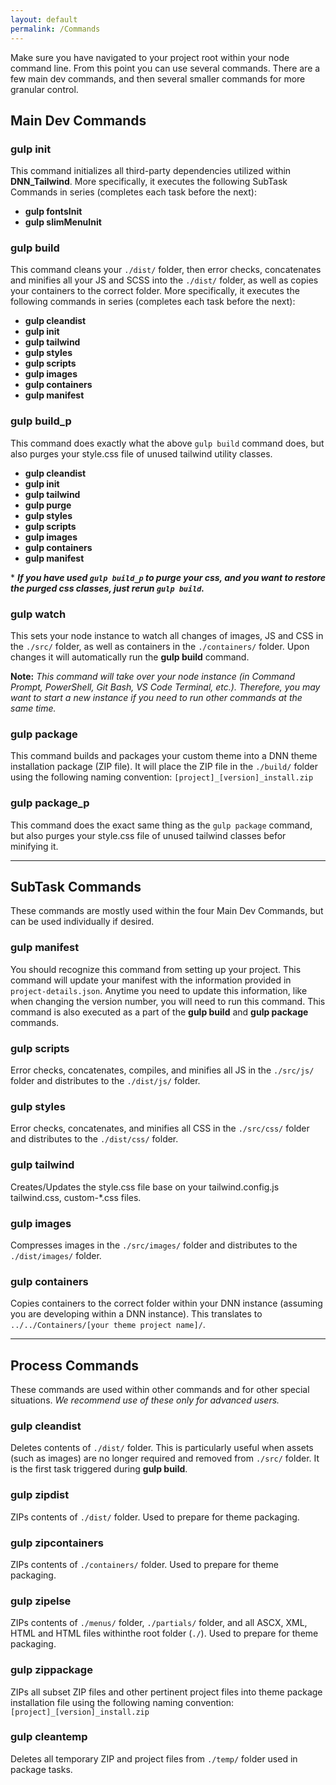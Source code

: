 ```yaml
---
layout: default
permalink: /Commands
---
```


Make sure you have navigated to your project root within your node command line. From this point you can use several commands. There are a few main dev commands, and then several smaller commands for more granular control.

## Main Dev Commands

### gulp init

This command initializes all third-party dependencies utilized within **DNN_Tailwind**. More specifically, it executes the following SubTask Commands in series (completes each task before the next):

- **gulp fontsInit**
- **gulp slimMenuInit**

### gulp build

This command cleans your `./dist/` folder, then error checks, concatenates and minifies all your JS and SCSS into the `./dist/` folder, as well as copies your containers to the correct folder. More specifically, it executes the following commands in series (completes each task before the next):

- **gulp cleandist**
- **gulp init**
- **gulp tailwind**
- **gulp styles**
- **gulp scripts**
- **gulp images**
- **gulp containers**
- **gulp manifest**

### gulp build_p

This command does exactly what the above `gulp build` command does, but also purges your style.css file of unused tailwind utility classes.

- **gulp cleandist**
- **gulp init**
- **gulp tailwind**
- **gulp purge**
- **gulp styles**
- **gulp scripts**
- **gulp images**
- **gulp containers**
- **gulp manifest**

\* **_If you have used `gulp build_p` to purge your css, and you want to restore the purged css classes, just rerun `gulp build`._**

### gulp watch

This sets your node instance to watch all changes of images, JS and CSS in the `./src/` folder, as well as containers in the `./containers/` folder. Upon changes it will automatically run the **gulp build** command.

**Note:** _This command will take over your node instance (in Command Prompt, PowerShell, Git Bash, VS Code Terminal, etc.). Therefore, you may want to start a new instance if you need to run other commands at the same time._

### gulp package

This command builds and packages your custom theme into a DNN theme installation package (ZIP file). It will place the ZIP file in the `./build/` folder using the following naming convention: `[project]_[version]_install.zip`

### gulp package_p

This command does the exact same thing as the `gulp package` command, but also purges your style.css file of unused tailwind classes befor minifying it.

---

## SubTask Commands

These commands are mostly used within the four Main Dev Commands, but can be used individually if desired.

### gulp manifest

You should recognize this command from setting up your project. This command will update your manifest with the information provided in `project-details.json`. Anytime you need to update this information, like when changing the version number, you will need to run this command. This command is also executed as a part of the **gulp build** and **gulp package** commands.

### gulp scripts

Error checks, concatenates, compiles, and minifies all JS in the `./src/js/` folder and distributes to the `./dist/js/` folder.

### gulp styles

Error checks, concatenates, and minifies all CSS in the `./src/css/` folder and distributes to the `./dist/css/` folder.

### gulp tailwind

Creates/Updates the style.css file base on your tailwind.config.js tailwind.css, custom-\*.css files.

### gulp images

Compresses images in the `./src/images/` folder and distributes to the `./dist/images/` folder.

### gulp containers

Copies containers to the correct folder within your DNN instance (assuming you are developing within a DNN instance). This translates to `../../Containers/[your theme project name]/`.

---

## Process Commands

These commands are used within other commands and for other special situations. _We recommend use of these only for advanced users._

### gulp cleandist

Deletes contents of `./dist/` folder. This is particularly useful when assets (such as images) are no longer required and removed from `./src/` folder. It is the first task triggered during **gulp build**.

### gulp zipdist

ZIPs contents of `./dist/` folder. Used to prepare for theme packaging.

### gulp zipcontainers

ZIPs contents of `./containers/` folder. Used to prepare for theme packaging.

### gulp zipelse

ZIPs contents of `./menus/` folder, `./partials/` folder, and all ASCX, XML, HTML and HTML files withinthe root folder (`./`). Used to prepare for theme packaging.

### gulp zippackage

ZIPs all subset ZIP files and other pertinent project files into theme package installation file using the following naming convention: `[project]_[version]_install.zip`

### gulp cleantemp

Deletes all temporary ZIP and project files from `./temp/` folder used in package tasks.
